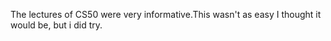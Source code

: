 The lectures of CS50 were very informative.This wasn't as easy I thought it would be, but i did try.
 

